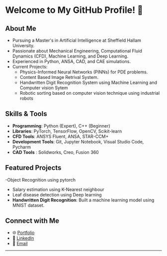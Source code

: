 # Welcome to My GitHub Profile! 👋

## About Me
- Pursuing a Master's in Artificial Intelligence at Sheffield Hallam University.
- Passionate about Mechanical Engineering, Computational Fluid Dynamics (CFD), Machine Learning, and Deep Learning.
- Experienced in Python, ANSA, CAD, and CAE simulations.
- Current Projects:
  - Physics-Informed Neural Networks (PINNs) for PDE problems.
  - Content Based Image Retrival System.
  - Handwritten Digit Recognition System using Machine Learning and Computer vision Sytem
  - Robotic sorting based on computer vision technique using industrial robots

## Skills & Tools
- **Programming**: Python (Expert), C++ (Beginner)
- **Libraries**: PyTorch, TensorFlow, OpenCV, Scikit-learn
- **CFD Tools**: ANSYS Fluent, ANSA, STAR-CCM+
- **Development Tools**: Git, Jupyter Notebook, Visual Studio Code, Pycharm
- **CAD Tools** : Solidworks, Creo, Fusion 360

## Featured Projects
-Object Recognition using pytorch
- Salary estimation using K-Nearest neighbour
- Leaf disease detection using Deep learning
- **Handwritten Digit Recognition**: Built a machine learning model using MNIST dataset.

## Connect with Me
- 🌐 [Portfolio](https://www.linkedin.com/in/velanc/)
- 💼 [LinkedIn](https://www.linkedin.com/in/velanc/)
- 📧 [Email](mailto:velanc.uk@gmail.com)

---

